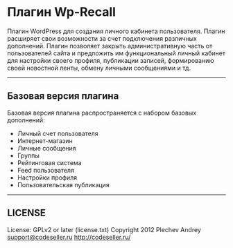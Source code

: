 # Плагин Wp-Recall

Плагин WordPress для создания личного кабинета пользователя. Плагин расширяет свои возможности за счет подключения различных дополнений. Плагин позволяет закрыть административную часть от пользователей сайта и предложить им функциональный личный кабинет для настройки своего профиля, публикации записей, формированию своей новостной ленты, обмену личными сообщениями и тд.

---

## Базовая версия плагина

Базовая версия плагина распространяется с набором базовых дополнений:
- Личный счет пользователя
- Интернет-магазин
- Личные сообщения
- Группы
- Рейтинговая система
- Feed пользователя
- Настройки профиля
- Пользовательская публикация

---

## LICENSE
License:     GPLv2 or later (license.txt)
Copyright 2012 Plechev Andrey <support@codeseller.ru>
http://codeseller.ru/


